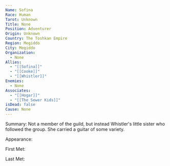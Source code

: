 ```yaml
---
Name: Sofina
Race: Human
Tarot: Unknown
Title: None
Position: Adventurer
Origin: Unknown
Country: The Toshkan Empire
Region: Megiddo
City: Megiddo
Organization:
  - None
Allies:
  - "[[Sofina]]"
  - "[[Cooke]]"
  - "[[Whistler]]"
Enemies:
  - None
Associates:
  - "[[Hogar]]"
  - "[[The Sewer Kids]]"
isDead: false
Cause: None
---
```

Summary:
Not a member of the guild, but instead Whistler's little sister who followed the group. She carried a guitar of some variety. 

Appearance: 

First Met: 

Last Met: 
